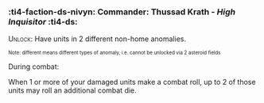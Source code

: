 ### :ti4-faction-ds-nivyn: **Commander**: Thussad Krath - _High Inquisitor_ :ti4-ds:

<span style="font-variant:small-caps;">Unlock</span>: Have units in 2 different non-home anomalies. 

<sup><sub>Note: different means different types of anomaly, i.e. cannot be unlocked via 2 asteroid fields</sub></sup>

During combat:

When 1 or more of your damaged units make a combat roll, up to 2 of those units may roll an additional combat die.
